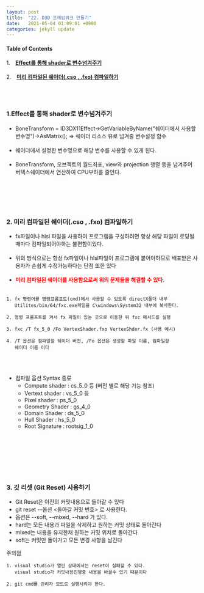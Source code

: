 ```yaml
---
layout: post
title:  "22. D3D 프레임워크 만들기"
date:   2021-05-04 01:09:01 +0900
categories: jekyll update
---
```

#### Table of Contents
1.　[**Effect를 통해 shader로 변수넘겨주기**](#1effect를-통해-shader로-변수넘겨주기)<br><br />
2.　[**미리 컴파일된 쉐이더(.cso , .fxo) 컴파일하기**](#2-미리-컴파일된-쉐이더cso--fxo-컴파일하기)<br /><br />
<br />
<br />
**<span style="color:red"></span>**

### **1.Effect를 통해 shader로 변수넘겨주기**
- BoneTransform  = ID3DX11Effect->GetVariableByName("쉐이더에서 사용할 변수명")->AsMatrix(); => 쉐이더 리소스 뷰로 넘겨줄 변수설정 함수<br><br>
- 쉐이더에서 설정한 변수명으로 해당 변수를 사용할 수 있게 된다.<br><br>
- BoneTransform, 오브젝트의 월드좌표, view와 projection 행렬 등을 넘겨주어 버텍스쉐이더에서 연산하여 CPU부하를 줄인다.
<br><br><br><br><br><br>


### **2. 미리 컴파일된 쉐이더(.cso , .fxo) 컴파일하기**
- fx파일이나 hlsl 파일을 사용하여 프로그램을 구성하려면 항상 해당 파일이 로딩될때마다 컴파일되어야하는 불편함이있다.<br><br>
- 위의 방식으로는 항상 fx파일이나 hlsl파일이 프로그램에 붙어야하므로 배포받은 사용자가 손쉽게 수정가능하다는 단점 또한 있다<br><br>
- **<span style="color:red">미리 컴파일된 쉐이더를 사용함으로써 위의 문제들을 해결할 수 있다</span>**.<br><br>

```
1. fx 명령어를 명령프롬프트(cmd)에서 사용할 수 있도록 directX폴더 내부
   Utilites/bin/64/fxc.exe파일을 C\windows\System32 내부에 복사한다.

2. 명령 프롬프트를 켜서 fx 파일이 있는 곳으로 이동한 뒤 fxc 매서드를 실행

3. fxc /T fx_5_0 /Fo VertexShader.fxo VertexShder.fx (사용 예시)

4. /T 옵션은 컴파일할 쉐이더 버전, /Fo 옵션은 생성할 파일 이름, 컴파일할    
   쉐이더 이름 이다
```
<br><br>

- 컴파일 옵션 Syntax 종류
    - Compute shader : cs_5_0 등 (버전 별로 해당 기능 참조)
    - Vertext shader : vs_5_0 등
    - Pixel shader : ps_5_0
    - Geometry Shader : gs_4_0
    - Domain Shader	: ds_5_0
    - Hull Shader : hs_5_0
    - Root Signature : rootsig_1_0


<br><br><br><br><br><br>


### **3. 깃 리셋 (Git Reset) 사용하기**
- Git Reset은 이전의 커밋내용으로 돌아갈 수 있다
- git reset --옵션 <돌아갈 커밋 번호> 로 사용한다.
- 옵션은 --soft, --mixed, --hard 가 있다.
- hard는 모든 내용과 파일을 삭제하고 원하는 커밋 상태로 돌아간다
- mixed는 내용을 유지한채 원하는 커밋 위치로 돌아간다
- soft는 커밋만 돌아가고 모든 변경 사항을 남긴다
  
주의점
```
1. visual studio가 열린 상태에서는 reset이 실패할 수 있다. 
   visual studio가 커밋내용진행중 내용을 바꿀수 있기 때문이다

2. git cmd를 관리자 모드로 실행시켜야 한다.

```
<br><br><br><br><br><br>

